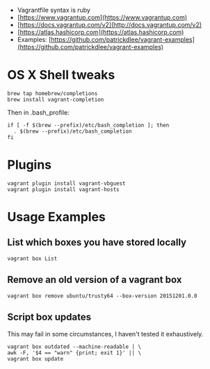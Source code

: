 - Vagrantfile syntax is ruby
- [https://www.vagrantup.com](https://www.vagrantup.com)
- [https://docs.vagrantup.com/v2](http://docs.vagrantup.com/v2)
- [https://atlas.hashicorp.com](https://atlas.hashicorp.com)
- Examples: [https://github.com/patrickdlee/vagrant-examples](https://github.com/patrickdlee/vagrant-examples)

# OS X Shell tweaks

```
brew tap homebrew/completions
brew install vagrant-completion
```

Then in .bash_profile:

```
if [ -f $(brew --prefix)/etc/bash_completion ]; then
  . $(brew --prefix)/etc/bash_completion
fi
```

# Plugins

```
vagrant plugin install vagrant-vbguest
vagrant plugin install vagrant-hosts
```

# Usage Examples
## List which boxes you have stored locally

```
vagrant box List
```

## Remove an old version of a vagrant box

```
vagrant box remove ubuntu/trusty64 --box-version 20151201.0.0
```

## Script box updates

This may fail in some circumstances, I haven't tested it exhaustively.

```
vagrant box outdated --machine-readable | \
awk -F, '$4 == "warn" {print; exit 1}' || \
vagrant box update
```
